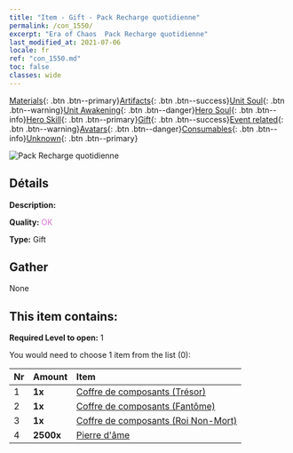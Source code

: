 ```yaml
---
title: "Item - Gift - Pack Recharge quotidienne"
permalink: /con_1550/
excerpt: "Era of Chaos  Pack Recharge quotidienne"
last_modified_at: 2021-07-06
locale: fr
ref: "con_1550.md"
toc: false
classes: wide
---
```

 [Materials](/ItemsFR/){: .btn .btn--primary}[Artifacts](/ItemsFR/Artifacts/){: .btn .btn--success}[Unit Soul](/ItemsFR/UnitSoul/){: .btn .btn--warning}[Unit Awakening](/ItemsFR/UnitAwakening/){: .btn .btn--danger}[Hero Soul](/ItemsFR/HeroSoul/){: .btn .btn--info}[Hero Skill](/ItemsFR/HeroSkill/){: .btn .btn--primary}[Gift](/ItemsFR/Gift/){: .btn .btn--success}[Event related](/ItemsFR/Events/){: .btn .btn--warning}[Avatars](/ItemsFR/Avatars/){: .btn .btn--danger}[Consumables](/ItemsFR/Consumables/){: .btn .btn--info}[Unknown](/ItemsFR/Unknown/){: .btn .btn--primary}

 ![Pack Recharge quotidienne](/images/t/i_907056.png)

## Détails
 **Description:** 

 **Quality:** <span style="color: #DA70D6">OK</span>

 **Type:** Gift

## Gather

  None

## This item contains:

 **Required Level to open:** 1

 You would need to choose 1 item from the list (0):

  | Nr | Amount |     Item    |
  |:---|:-------|:------------|
  | 1 |  **1x** | [Coffre de composants (Trésor)](/ItemsFR/con_1383/) |  | 
  | 2 |  **1x** | [Coffre de composants (Fantôme)](/ItemsFR/con_1339/) |  | 
  | 3 |  **1x** | [Coffre de composants (Roi Non-Mort)](/ItemsFR/con_1340/) |  | 
  | 4 |  **2500x** | [Pierre d'âme ](/ItemsFR/con_923/) |  | 
